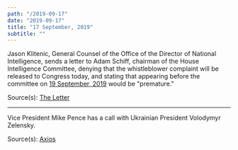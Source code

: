 ```yaml
---
path: "/2019-09-17"
date: "2019-09-17"
title: "17 September, 2019"
subtitle: ""
---
```


Jason Klitenic, General Counsel of the Office of the Director of National Intelligence, sends a letter to Adam Schiff, chairman of the House Intelligence Committee, denying that the whistleblower complaint will be released to Congress today, and stating that appearing before the committee on <a href="#2019-09-19">19 September, 2019</a> would be "premature."

<span class="sources">
Source(s): <a href="https://int.nyt.com/data/documenthelper/1818-dni-letter-2-to-schiff/4ecb7c343981a8678ac4/optimized/full.pdf" target="_blank" rel="noopener noreferrer">The Letter</a>
</span>

---

Vice President Mike Pence has a call with Ukrainian President Volodymyr Zelensky.

<span class="sources">
Source(s): <a href="https://www.axios.com/house-impeachment-committees-mike-pence-ukraine-028d5b0c-4414-406e-aa74-956810e8769a.html" target="_blank" rel="noopener noreferrer">Axios</a>
</span>